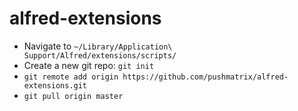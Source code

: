 alfred-extensions
=================

- Navigate to `~/Library/Application\ Support/Alfred/extensions/scripts/`
- Create a new git repo: `git init`
- `git remote add origin https://github.com/pushmatrix/alfred-extensions.git`
- `git pull origin master`
